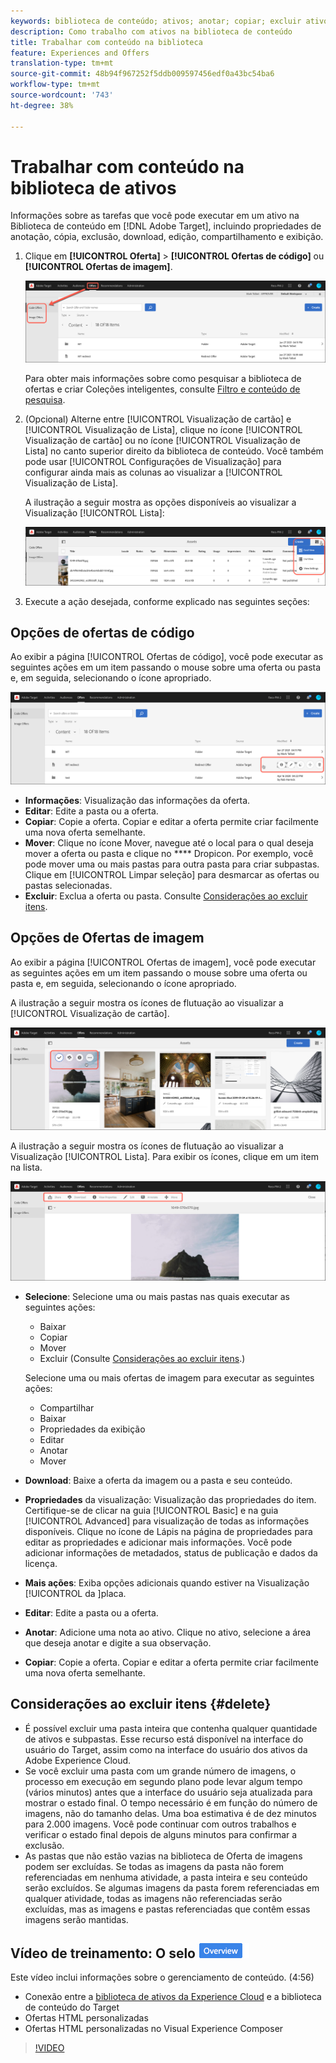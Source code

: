 ```yaml
---
keywords: biblioteca de conteúdo; ativos; anotar; copiar; excluir ativo; baixar ativo; editar conteúdo; compartilhar cartão; exibir propriedades do conteúdo
description: Como trabalho com ativos na biblioteca de conteúdo
title: Trabalhar com conteúdo na biblioteca
feature: Experiences and Offers
translation-type: tm+mt
source-git-commit: 48b94f967252f5ddb009597456edf0a43bc54ba6
workflow-type: tm+mt
source-wordcount: '743'
ht-degree: 38%

---
```



# Trabalhar com conteúdo na biblioteca de ativos

Informações sobre as tarefas que você pode executar em um ativo na Biblioteca de conteúdo em [!DNL Adobe Target], incluindo propriedades de anotação, cópia, exclusão, download, edição, compartilhamento e exibição.

1. Clique em **[!UICONTROL Oferta]** > **[!UICONTROL Ofertas de código]** ou **[!UICONTROL Ofertas de imagem]**.

   ![Guias Ofertas de código e Ofertas de imagem](/help/c-experiences/c-manage-content/assets/offers-both.png)

   Para obter mais informações sobre como pesquisar a biblioteca de ofertas e criar Coleções inteligentes, consulte [Filtro e conteúdo de pesquisa](/help/c-experiences/c-manage-content/filter-and-search-content.md#concept_3B59B8F025BF4CEA82ECC5199D365276).

1. (Opcional) Alterne entre [!UICONTROL Visualização de cartão] e [!UICONTROL Visualização de Lista], clique no ícone [!UICONTROL Visualização de cartão] ou no ícone [!UICONTROL Visualização de Lista] no canto superior direito da biblioteca de conteúdo. Você também pode usar [!UICONTROL Configurações de Visualização] para configurar ainda mais as colunas ao visualizar a [!UICONTROL Visualização de Lista].

   A ilustração a seguir mostra as opções disponíveis ao visualizar a Visualização [!UICONTROL Lista]:

   ![Opções de Visualização de lista](/help/c-experiences/c-manage-content/assets/view-settings-options.png)

1. Execute a ação desejada, conforme explicado nas seguintes seções:

## Opções de ofertas de código

Ao exibir a página [!UICONTROL Ofertas de código], você pode executar as seguintes ações em um item passando o mouse sobre uma oferta ou pasta e, em seguida, selecionando o ícone apropriado.

![Ícones de flutuação na guia Ofertas de código](/help/c-experiences/c-manage-content/assets/code-offers-hover-icons.png)

* **Informações**: Visualização das informações da oferta.
* **Editar**: Edite a pasta ou a oferta.
* **Copiar**: Copie a oferta. Copiar e editar a oferta permite criar facilmente uma nova oferta semelhante.
* **Mover**: Clique no ícone Mover, navegue até o local para o qual deseja mover a oferta ou pasta e clique no  **** Dropicon. Por exemplo, você pode mover uma ou mais pastas para outra pasta para criar subpastas. Clique em [!UICONTROL Limpar seleção] para desmarcar as ofertas ou pastas selecionadas.
* **Excluir**: Exclua a oferta ou pasta. Consulte [Considerações ao excluir itens](#delete).

## Opções de Ofertas de imagem

Ao exibir a página [!UICONTROL Ofertas de imagem], você pode executar as seguintes ações em um item passando o mouse sobre uma oferta ou pasta e, em seguida, selecionando o ícone apropriado.

A ilustração a seguir mostra os ícones de flutuação ao visualizar a [!UICONTROL Visualização de cartão].

![Ícones de flutuação na guia Ofertas de imagem quando estiver na Visualização da placa](/help/c-experiences/c-manage-content/assets/image-offers-hover-icons.png)

A ilustração a seguir mostra os ícones de flutuação ao visualizar a Visualização [!UICONTROL Lista]. Para exibir os ícones, clique em um item na lista.

![Ícones de flutuação na guia Ofertas de imagem quando em Visualização de Lista](/help/c-experiences/c-manage-content/assets/list-view-hover.png)

* **Selecione**: Selecione uma ou mais pastas nas quais executar as seguintes ações:

   * Baixar
   * Copiar
   * Mover
   * Excluir (Consulte [Considerações ao excluir itens](#delete).)

   Selecione uma ou mais ofertas de imagem para executar as seguintes ações:

   * Compartilhar
   * Baixar
   * Propriedades da exibição
   * Editar
   * Anotar
   * Mover 


* **Download**: Baixe a oferta da imagem ou a pasta e seu conteúdo.
* **Propriedades** da visualização: Visualização das propriedades do item. Certifique-se de clicar na guia [!UICONTROL Basic] e na guia [!UICONTROL Advanced] para visualização de todas as informações disponíveis. Clique no ícone de Lápis na página de propriedades para editar as propriedades e adicionar mais informações. Você pode adicionar informações de metadados, status de publicação e dados da licença.
* **Mais ações**: Exiba opções adicionais quando estiver na Visualização [!UICONTROL  da ]placa.
* **Editar**: Edite a pasta ou a oferta.
* **Anotar**: Adicione uma nota ao ativo. Clique no ativo, selecione a área que deseja anotar e digite a sua observação.
* **Copiar**: Copie a oferta. Copiar e editar a oferta permite criar facilmente uma nova oferta semelhante.

## Considerações ao excluir itens {#delete}

* É possível excluir uma pasta inteira que contenha qualquer quantidade de ativos e subpastas. Esse recurso está disponível na interface do usuário do Target, assim como na interface do usuário dos ativos da Adobe Experience Cloud.
* Se você excluir uma pasta com um grande número de imagens, o processo em execução em segundo plano pode levar algum tempo (vários minutos) antes que a interface do usuário seja atualizada para mostrar o estado final. O tempo necessário é em função do número de imagens, não do tamanho delas. Uma boa estimativa é de dez minutos para 2.000 imagens. Você pode continuar com outros trabalhos e verificar o estado final depois de alguns minutos para confirmar a exclusão.
* As pastas que não estão vazias na biblioteca de Oferta de imagens podem ser excluídas. Se todas as imagens da pasta não forem referenciadas em nenhuma atividade, a pasta inteira e seu conteúdo serão excluídos. Se algumas imagens da pasta forem referenciadas em qualquer atividade, todas as imagens não referenciadas serão excluídas, mas as imagens e pastas referenciadas que contêm essas imagens serão mantidas.

## Vídeo de treinamento: O selo ![Visão geral do repositório de conteúdo](/help/assets/overview.png)

Este vídeo inclui informações sobre o gerenciamento de conteúdo. (4:56)

* Conexão entre a [biblioteca de ativos da Experience Cloud](https://experienceleague.adobe.com/docs/core-services/interface/assets/creative-cloud.html) e a biblioteca de conteúdo do Target
* Ofertas HTML personalizadas
* Ofertas HTML personalizadas no Visual Experience Composer

>[!VIDEO](https://video.tv.adobe.com/v/17387)